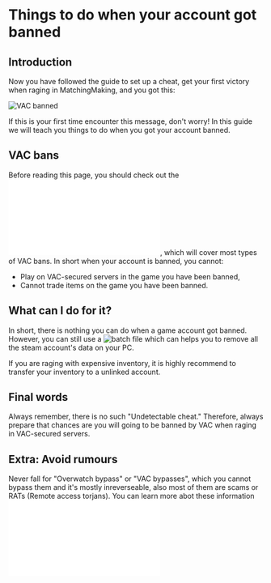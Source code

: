 # Things to do when your account got banned

## Introduction
Now you have followed the guide to set up a cheat, get your first victory when raging in MatchingMaking, and you got this:

![VAC banned](https://i.imgur.com/399ev4i.jpg)

If this is your first time encounter this message, don't worry! In this guide we will teach you things to do when you got your account banned.

## VAC bans
Before reading this page, you should check out the ![types of game bans at here](/introduction/game-bans.md), which will cover most types of VAC bans. In short when your account is banned, you cannot:
* Play on VAC-secured servers in the game you have been banned,
* Cannot trade items on the game you have been banned.

## What can I do for it?
In short, there is nothing you can do when a game account got banned. However, you can still use a ![batch file](https://pastebin.com/KBCAf2Xt)  which can helps you to remove all the steam account's data on your PC.

If you are raging with expensive inventory, it is highly recommend to transfer your inventory to a unlinked account.

## Final words
Always remember, there is no such "Undetectable cheat." Therefore, always prepare that chances are you will going to be banned by VAC when raging in VAC-secured servers.

## Extra: Avoid rumours
Never fall for "Overwatch bypass" or "VAC bypasses", which you cannot bypass them and it's mostly inreverseable, also most of them are scams or RATs (Remote access torjans). You can learn more abot these information ![at here.](/miscellaneous/scams.md)
